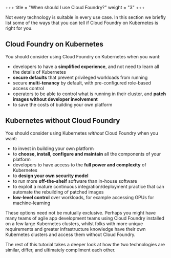 +++
title = "When should I use Cloud Foundry?"
weight = "3"
+++

Not every technology is suitable in every use case. In this section we briefly list some of the ways that you can tell if Cloud Foundry on Kubernetes is right for you.

## Cloud Foundry on Kubernetes

You should consider using Cloud Foundry on Kubernetes when you want:

* developers to have a **simplified experience**, and not need to learn all the details of Kubernetes
* **secure defaults** that prevent privileged workloads from running
* secure **multi-tenancy** by default, with pre-configured role-based access control
* operators to be able to control what is running in their cluster, and **patch images without developer involvement**
* to save the costs of building your own platform

## Kubernetes without Cloud Foundry

You should consider using Kubernetes _without_ Cloud Foundry when you want:

* to invest in building your own platform
* to **choose, install, configure and maintain** all the components of your platform
* developers to have access to the **full power and complexity** of Kubernetes
* to **design your own security model**
* to run more **off-the-shelf** software than in-house software
* to exploit a mature continuous integration/deployment practice that can automate the rebuilding of patched images
* **low-level control** over workloads, for example accessing GPUs for machine-learning

These options need not be mutually exclusive. Perhaps you might have many teams of agile app development teams using Cloud Foundry installed on a few large Kubernetes clusters, whilst folks with more unique requirements and greater infrastructure knowledge have their own Kubernetes clusters and access them without Cloud Foundry.

The rest of this tutorial takes a deeper look at how the two technologies are similar, differ, and ultimately compliment each other.
